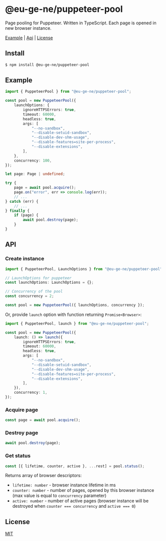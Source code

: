 @eu-ge-ne/puppeteer-pool
========================

Page pooling for Puppeteer. Written in TypeScript. Each page is opened in new browser instance.

[Example](#Example) | [Api](#Api) | [License](#License)

Install
-------

```bash
$ npm install @eu-ge-ne/puppeteer-pool
```

Example
-------

```typescript
import { PuppeteerPool } from "@eu-ge-ne/puppeteer-pool";

const pool = new PuppeteerPool({
    launchOptions: {
        ignoreHTTPSErrors: true,
        timeout: 60000,
        headless: true,
        args: [
            "--no-sandbox",
            "--disable-setuid-sandbox",
            "--disable-dev-shm-usage",
            "--disable-features=site-per-process",
            "--disable-extensions",
        ],
    },
    concurrency: 100,
});

let page: Page | undefined;

try {
    page = await pool.acquire();
    page.on("error", err => console.log(err));
    // ...
} catch (err) {
    // ...
} finally {
    if (page) {
        await pool.destroy(page);
    }
}
```

API
---

### Create instance

```typescript
import { PuppeteerPool, LaunchOptions } from "@eu-ge-ne/puppeteer-pool";

// LaunchOptions for puppeteer
const launchOptions: LaunchOptions = {};

// Concurrency of the pool
const concurrency = 2;

const pool = new PuppeteerPool({ launchOptions, concurrency });
```

Or, provide `launch` option with function returning `Promise<Browser>`:

```typescript
import { PuppeteerPool, launch } from "@eu-ge-ne/puppeteer-pool";

const pool = new PuppeteerPool({
    launch: () => launch({
        ignoreHTTPSErrors: true,
        timeout: 60000,
        headless: true,
        args: [
            "--no-sandbox",
            "--disable-setuid-sandbox",
            "--disable-dev-shm-usage",
            "--disable-features=site-per-process",
            "--disable-extensions",
        ],
    }),
    concurrency: 1,
});
```

### Acquire page

```typescript
const page = await pool.acquire();
```

### Destroy page

```typescript
await pool.destroy(page);
```

### Get status

```typescript
const [{ lifetime, counter, active }, ...rest] = pool.status();
```

Returns array of browser descriptors:

- `lifetime: number` - browser instance lifetime in ms
- `counter: number` - number of pages, opened by this browser instance (max value is equal to `concurrency` parameter)
- `active: number` - number of active pages (browser instance will be destroyed when `counter === concurrency` and `active === 0`)

License
-------

[MIT](LICENSE)
